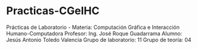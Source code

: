# Practicas-CGeIHC
Prácticas de Laboratorio -  Materia: Computación Gráfica e Interacción Humano-Computadora
Profesor: Ing. José Roque Guadarrama
Alumno: Jesús Antonio Toledo Valencia
Grupo de laboratorio: 11
Grupo de teoría: 04

